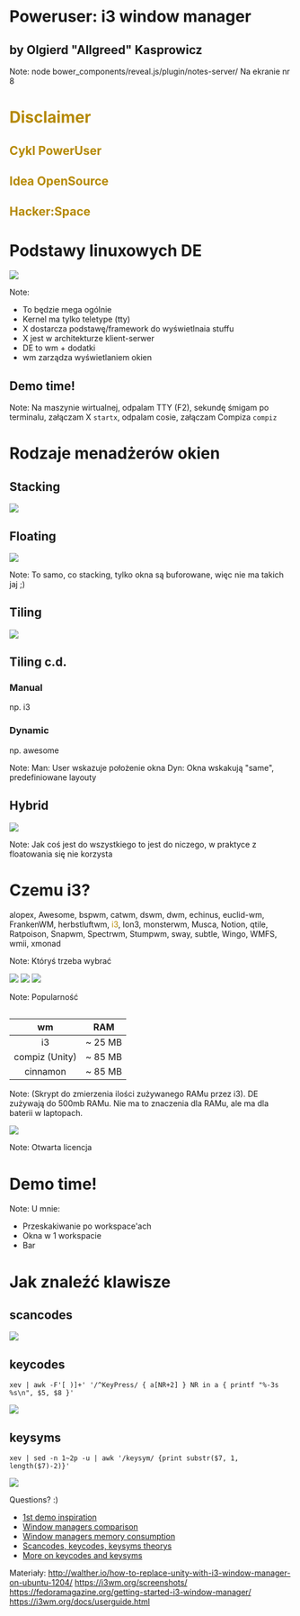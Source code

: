 # Poweruser: i3 window manager
## by Olgierd &#34;Allgreed&#34; Kasprowicz
<!-- Wszelkie obrazki należą do ich właścicieli -->

Note:
node bower_components/reveal.js/plugin/notes-server/
Na ekranie nr 8



# <span style="color: #b58900">Disclaimer</span>
<!-- .slide: data-background-color="black" -->


## <span style="color: #b58900">Cykl PowerUser</span>
<!-- .slide: data-background-color="black" -->


## <span style="color: #b58900">Idea OpenSource</span>
<!-- .slide: data-background-color="black" -->


## <span style="color: #b58900">Hacker:Space</span>
<!-- .slide: data-background-color="black" -->



# Podstawy linuxowych DE


![](./img/linux_basic_components_of_a_gui.png)

Note:
- To będzie mega ogólnie
- Kernel ma tylko teletype (tty)
- X dostarcza podstawę/framework do wyświetlnaia stuffu
- X jest w architekturze klient-serwer
- DE to wm + dodatki
- wm zarządza wyświetlaniem okien


## Demo time!

Note:
Na maszynie wirtualnej, odpalam TTY (F2), sekundę śmigam po terminalu, załączam X ```startx```, odpalam cosie, załączam Compiza ```compiz```



# Rodzaje menadżerów okien


## Stacking
![](./img/window_malfunction.jpg)


## Floating
![](./img/apple_desktop.jpg)

Note:
To samo, co stacking, tylko okna są buforowane, więc nie ma takich jaj ;)


## Tiling
![](./img/tiling.png)


## Tiling c.d.

### Manual
np. i3

### Dynamic
np. awesome

Note:
Man: User wskazuje położenie okna
Dyn: Okna wskakują "same", predefiniowane layouty


## Hybrid
![](./img/hybrid.jpg)

Note:
Jak coś jest do wszystkiego to jest do niczego, w praktyce z floatowania się nie korzysta



# Czemu i3?


alopex, Awesome, bspwm, catwm, dswm, dwm, echinus, euclid-wm, FrankenWM, herbstluftwm, <span style="color: #b58900">i3</span>, Ion3, monsterwm, Musca, Notion, qtile, Ratpoison, Snapwm, Spectrwm, Stumpwm, sway, subtle, Wingo, WMFS, wmii, xmonad

Note:
Któryś trzeba wybrać


![](./img/i3-pop.png)
![](./img/qtile-pop.png)
![](./img/catwm-pop.png)

Note:
Popularność


```ps -eo rss,pid,euser,args:100 --sort %mem | grep -v grep | grep -i i3 | awk '{printf $1/1024 "MB"; $1=""; print }' | awk '{print $1}' | sed 's/.$//' | sed 's/.$//' | python -c "import sys; print(sum(float(l) for l in sys.stdin))"
```

|       wm       |   RAM   |
|:--------------:|:-------:|
|       i3       | ~ 25 MB |
| compiz (Unity) | ~ 85 MB |
|    cinnamon    | ~ 85 MB |

Note:
(Skrypt do zmierzenia ilości zużywanego RAMu przez i3). DE zużywają do 500mb RAMu. Nie ma to znaczenia dla RAMu, ale ma dla baterii w laptopach.


![](./img/open_source.png)

Note:
Otwarta licencja



# Demo time!

Note:
U mnie:
- Przeskakiwanie po workspace'ach
- Okna w 1 workspacie
- Bar
<!-- Głęboki nur -->
<!-- Podstawy konfiguracji i3 -->



# Jak znaleźć klawisze


## scancodes

![](img/scancodes.gif)


## keycodes

```xev | awk -F'[ )]+' '/^KeyPress/ { a[NR+2] } NR in a { printf "%-3s %s\n", $5, $8 }'```

![](img/keycodes.png)


## keysyms

```xev | sed -n 1~2p -u | awk '/keysym/ {print substr($7, 1, length($7)-2)}'```

![](img/keysyms.png)



<!-- Adding i3 status -->
<!-- - Bonus: jak połącyć się z wifi z konsoli ;) -->



Questions? :)

<!-- Ciekawe linki -->
- [1st demo inspiration](https://www.youtube.com/watch?v=4J5snV2wjtw)
- [Window managers comparison](https://wiki.archlinux.org/index.php/Comparison_of_tiling_window_managers)
- [Window managers memory consumption](https://askubuntu.com/questions/181370/how-heavy-on-resources-is-cinnamon-desktop-environment)
- [Scancodes, keycodes, keysyms theorys](http://www.tldp.org/HOWTO/BackspaceDelete/actions.html)
- [More on keycodes and keysyms](https://wiki.archlinux.org/index.php/extra_keyboard_keys)

Materiały:
http://walther.io/how-to-replace-unity-with-i3-window-manager-on-ubuntu-1204/
https://i3wm.org/screenshots/
https://fedoramagazine.org/getting-started-i3-window-manager/
https://i3wm.org/docs/userguide.html